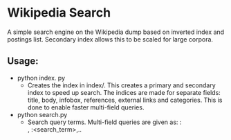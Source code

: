 # Wikipedia Search

A simple search engine on the Wikipedia dump based on inverted index and postings list. Secondary index allows this to be scaled for large corpora.

## Usage:

* python index. py
    * Creates the index in index/. This creates a primary and secondary index to speed up search. The indices are made for separate fields: title,      body, infobox, references, external links and categories. This is done to enable faster multi-field queries.
* python search.py
    * Search query terms. Multi-field queries are given as: <field1>:<search term>, <field2>:<search_term>,..


